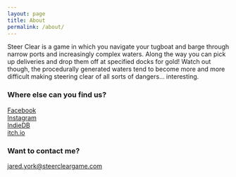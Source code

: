 ```yaml
---
layout: page
title: About
permalink: /about/
---
```


Steer Clear is a game in which you navigate your tugboat and barge through narrow ports and increasingly complex waters.  Along the way you can pick up deliveries and drop them off at specified docks for gold!  Watch out though, the procedurally generated waters tend to become more and more difficult making steering clear of all sorts of dangers... interesting.

### Where else can you find us?
[Facebook](https://www.facebook.com/steerclear/)<br />
[Instagram](https://www.instagram.com/steer_clear)<br />
[IndieDB](http://www.indiedb.com/games/steer-clear)<br />
[itch.io](https://jaredyork.itch.io/steer-clear)

### Want to contact me?

[jared.york@steercleargame.com](mailto:jared.york@steercleargame.com)
